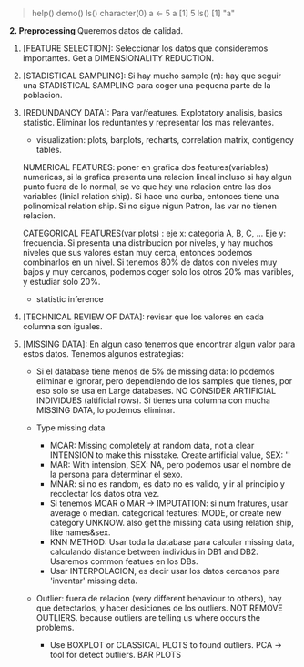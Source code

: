 > help()
> demo()
> ls()
character(0)
> a <- 5
> a
[1] 5
> ls()
[1] "a"

**2. Preprocessing** 
Queremos datos de calidad. 

1. [FEATURE SELECTION]: Seleccionar los datos que consideremos importantes. Get a DIMENSIONALITY REDUCTION. 

2. [STADISTICAL SAMPLING]: Si hay mucho sample (n): hay que seguir una STADISTICAL SAMPLING para coger una pequena parte de la poblacion. 

3. [REDUNDANCY DATA]: Para var/features. Explotatory analisis, basics statistic. Eliminar los reduntantes y representar los mas relevantes.
    * visualization: plots, barplots, recharts, correlation matrix, contigency tables. 
    
    NUMERICAL FEATURES: poner en grafica dos features(variables) numericas,  si la grafica presenta una relacion lineal incluso si hay algun punto fuera de lo normal, se ve que hay una relacion entre las dos variables (linial relation ship). Si hace una curba, entonces tiene una polinomical relation ship. Si no sigue nigun Patron, las var no tienen relacion. 

    CATEGORICAL FEATURES(var plots) : eje x: categoria A, B, C, ... Eje y: frecuencia. Si presenta una distribucion por niveles, y hay muchos niveles que sus valores estan muy cerca, entonces podemos combinarlos en un nivel. Si tenemos 80% de datos con niveles muy bajos y muy cercanos, podemos coger solo los otros 20% mas varibles, y estudiar solo 20%. 

    * statistic inference

4. [TECHNICAL REVIEW OF DATA]: revisar que los valores en cada columna son iguales. 

5. [MISSING DATA]: En algun caso tenemos que encontrar algun valor para estos datos. Tenemos algunos estrategias: 
    * Si el database tiene menos de 5% de missing data: lo podemos eliminar e ignorar, pero dependiendo de los samples que tienes, por eso solo se usa en Large databases. NO CONSIDER ARTIFICIAL INDIVIDUES (altificial rows). Si tienes una columna con mucha MISSING DATA, lo podemos eliminar. 

    * Type missing data
        * MCAR: Missing completely at random data, not a clear INTENSION to make this misstake. Create artificial value, SEX: ''
        * MAR: With intension, SEX: NA, pero podemos usar el nombre de la persona para determinar el sexo.
        * MNAR: si no es random, es dato no es valido, y ir al principio y recolectar los datos otra vez. 

        - Si tenemos MCAR o MAR -> IMPUTATION: si num fratures, usar average o median. categorical features: MODE, or create new category UNKNOW. also get the missing data using relation ship, like names&sex.

        * KNN METHOD: Usar toda la  database para calcular missing data, calculando distance between individus in DB1 and DB2. Usaremos common featues en los DBs.
        * Usar INTERPOLACION, es decir usar los datos cercanos para 'inventar' missing data. 

    * Outlier: fuera de relacion (very different behaviour to others), hay que detectarlos, y hacer desiciones de los outliers. NOT REMOVE OUTLIERS. because outliers are telling us where occurs the problems. 
        * Use BOXPLOT or CLASSICAL PLOTS to found outliers. PCA -> tool for detect outliers. BAR PLOTS

    







